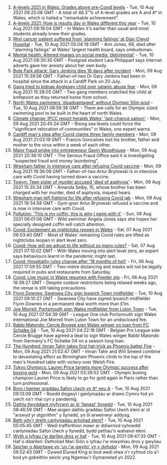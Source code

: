 1. [A-levels 2021 in Wales: Grades above pre-Covid levels](https://www.bbc.co.uk/news/uk-wales-58148512) - Tue, 10 Aug 2021 09:25:08 GMT - A total of 48.3"% of A-level grades are A and A* in Wales, which is hailed a "remarkable achievement".
2. [A-levels 2021: How is results day in Wales different this year](https://www.bbc.co.uk/news/uk-wales-58149400) - Tue, 10 Aug 2021 09:18:04 GMT - In Wales it's earlier than usual and most students already knew their grades.
3. [Rhyl cancer patient suffered from 'alarming failings' at Glan Clwyd Hospital](https://www.bbc.co.uk/news/uk-wales-58151073) - Tue, 10 Aug 2021 05:04:19 GMT - Ann Jones, 69, died after "alarming failings" at Wales' largest health board, says ombudsman.
4. [Mental health: Altered images on social media 'detrimental'](https://www.bbc.co.uk/news/uk-wales-58153556) - Tue, 10 Aug 2021 08:30:30 GMT - Postgrad student Lara Philippart says internet adverts gave her anxiety about her own body.
5. [Bute Park attack: Gary Jenkins dies 16 days after incident](https://www.bbc.co.uk/news/uk-wales-58146759) - Mon, 09 Aug 2021 15:39:56 GMT - Father-of-two Dr Gary Jenkins had been in hospital since the attack in a Cardiff Park on 20 July.
6. [Gang tried to kidnap Anglesey child over satanic abuse fear](https://www.bbc.co.uk/news/uk-wales-57941016) - Mon, 09 Aug 2021 15:28:05 GMT - Two gang members snatched the child at knifepoint as they returned home from school.
7. [North Wales swimmers 'disadvantaged' without Olympic 50m pool](https://www.bbc.co.uk/news/uk-wales-58156228) - Tue, 10 Aug 2021 08:59:38 GMT - There are calls for an Olympic sized swimming pool to be built in the heart of north Wales.
8. [Climate change: IPCC report heralds Wales' 'last-chance saloon'](https://www.bbc.co.uk/news/uk-wales-58146128) - Mon, 09 Aug 2021 20:45:24 GMT - Rising sea levels could force the "significant relocation of communities" in Wales, one expert warns.
9. [Cardiff man's plea after Covid claims three family members](https://www.bbc.co.uk/news/uk-wales-58153416) - Mon, 09 Aug 2021 21:03:19 GMT - Francis Goncalves lost his brother, father and mother to the virus within a week of each other.
10. [Major fraud probe into entrepreneur Gavin Woodhouse](https://www.bbc.co.uk/news/uk-wales-58152397) - Mon, 09 Aug 2021 20:36:10 GMT - The Serious Fraud Office said it is investigating "suspected fraud and money laundering".
11. [Wrexham father in intensive care after refusing Covid vaccine](https://www.bbc.co.uk/news/uk-wales-58150247) - Mon, 09 Aug 2021 19:36:09 GMT - Father-of-two Artur Brylowski is in intensive care with Covid having turned down a vaccine.
12. [Towyn: Teen sister of murder accused 'died of asphyxia'](https://www.bbc.co.uk/news/uk-wales-58149304) - Mon, 09 Aug 2021 15:35:34 GMT - Amanda Selby, 15, whose brother has been charged with her murder, died of asphyxia, inquest hears.
13. [Wrexham man left fighting for life after refusing Covid jab](https://www.bbc.co.uk/news/uk-wales-58152826) - Mon, 09 Aug 2021 19:34:58 GMT - Gym-goer Artur Brylowski refused a vaccine and is now in intensive care with Covid.
14. [Pollution: 'This is my coffin, this is why I swim with it'](https://www.bbc.co.uk/news/uk-wales-58023181) - Sun, 08 Aug 2021 06:01:06 GMT - Wild swimmer Angela Jones says she hopes her specially designed coffin will catch attention.
15. [Covid: Excitement as nightclubs reopen in Wales](https://www.bbc.co.uk/news/uk-wales-58123120) - Sat, 07 Aug 2021 06:03:40 GMT - Most of Wales' remaining Covid rules are lifted as nightclubs reopen in alert level zero.
16. [Covid: How will we adjust to life without so many rules?](https://www.bbc.co.uk/news/uk-wales-58121667) - Sat, 07 Aug 2021 07:10:02 GMT - With Wales moving into alert level zero, an expert says behaviours learnt in the pandemic might last.
17. [Covid: Hospitality rules change after '18 months of hell'](https://www.bbc.co.uk/news/uk-wales-58122602) - Fri, 06 Aug 2021 17:59:55 GMT - Two-metre distancing and masks will not be legally required in pubs and restaurants from Saturday.
18. [Covid: Live music in Wales resumes with Feeder gig](https://www.bbc.co.uk/news/uk-wales-58122607) - Fri, 06 Aug 2021 18:39:27 GMT - Despite outdoor restrictions being relaxed weeks ago, the venue is still taking precautions.
19. [Flynn Downes: Swansea City sign Ipswich Town midfielder](https://www.bbc.co.uk/sport/football/58123529) - Tue, 10 Aug 2021 09:10:27 GMT - Swansea City have signed Ipswich midfielder Flynn Downes in a permanent deal worth more than £1m.
20. [Joe Morrell: Portsmouth sign Wales midfielder from Luton Town](https://www.bbc.co.uk/sport/football/58156841) - Tue, 10 Aug 2021 07:54:39 GMT - League One club Portsmouth sign Wales international Joe Morrell from Luton Town for an undisclosed fee.
21. [Rabbi Matondo: Cercle Brugge sign Wales winger on loan from FC Schalke 04](https://www.bbc.co.uk/sport/football/58155396) - Tue, 10 Aug 2021 04:22:18 GMT - Belgian Pro League side Cercle Brugge have agreed a deal to sign Wales winger Rabbi Matondo from Germany's FC Schalke 04 on a season long loan.
22. [The Hundred: Imran Tahir takes first hat-trick as Phoenix batter Fire](https://www.bbc.co.uk/sport/cricket/58152649) - Mon, 09 Aug 2021 21:02:47 GMT - Imran Tahir and Will Smeed combine to devastating effect as Birmingham Phoenix climb to the top of the men's Hundred table with victory over Welsh Fire.
23. [Tokyo Olympics: Lauren Price targets more Olympic success after boxing gold](https://www.bbc.co.uk/sport/olympics/58140662) - Mon, 09 Aug 2021 03:39:52 GMT - Olympic boxing champion Lauren Price is likely to go for gold again in Paris rather than turn professional.
24. [Bron i hanner graddau Safon Uwch yn A* neu A](https://www.bbc.co.uk/newyddion/58156590) - Tue, 10 Aug 2021 09:13:09 GMT - Roedd disgwyl i ganlyniadau ar draws Cymru fod yn uwch na'r rhai cyn y pandemig.
25. [Dathlu llwyddiant myfyrwyr ar ôl 'llanast' llynedd](https://www.bbc.co.uk/newyddion/58128548) - Tue, 10 Aug 2021 08:46:59 GMT - Mae angen dathlu graddau Safon Uwch eleni ar ôl "arswyd yr algorithm" y llynedd, yn ôl arweinwyr addysg.
26. [Beth ydy'r drefn canlyniadau arholiad eleni?](https://www.bbc.co.uk/newyddion/58146734) - Tue, 10 Aug 2021 05:05:45 GMT - Wedi trafferthion mawr ar ddiwrnod cyhoeddi canlyniadau Safon Uwch y llynedd, bydd pethau'n wahanol eleni.
27. [Wyth o lyfrau i'w darllen dros yr haf](https://www.bbc.co.uk/newyddion/58074809) - Tue, 10 Aug 2021 09:47:33 GMT - Haf o ddarllen: Detholiad Mari Siôn o lyfrau i'w mwynhau dros y gwyliau
28. [Seiclwr o Abertawe yn 'un i'w gwylio' yn y dyfodol](https://www.bbc.co.uk/newyddion/58139612) - Mon, 09 Aug 2021 06:52:43 GMT - Dywed Eluned King ei bod wedi elwa o'r cyfnod clo a'i bod yn gobeithio seiclo yng Ngemau'r Gymanwlad yn 2022.

